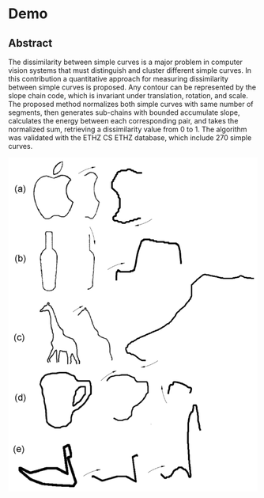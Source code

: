 # Demo
## Abstract
The dissimilarity between simple curves is a major problem in computer vision systems that must distinguish and cluster different simple curves. In this contribution a quantitative approach for measuring dissimilarity between simple curves is proposed. Any contour can be represented by the slope chain code, which is invariant under translation, rotation, and scale. The proposed method normalizes both simple curves with same number of segments, then generates sub-chains with bounded accumulate slope, calculates the energy between each corresponding pair, and takes the normalized sum, retrieving a dissimilarity value from 0 to 1. The algorithm was validated with the ETHZ CS ETHZ database, which include 270 simple curves.
<div style="display: flex; justify-content: center">
    <img src="assets/figures.png" style="width: 80rem;" />
</div>
